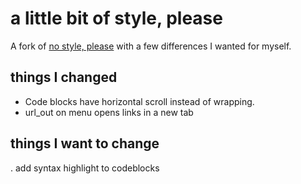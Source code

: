 # a little bit of style, please

A fork of [no style, please](https://github.com/riggraz/no-style-please) with a few differences I wanted for myself.

## things I changed
* Code blocks have horizontal scroll instead of wrapping.
* url_out on menu opens links in a new tab

## things I want to change
. add syntax highlight to codeblocks
